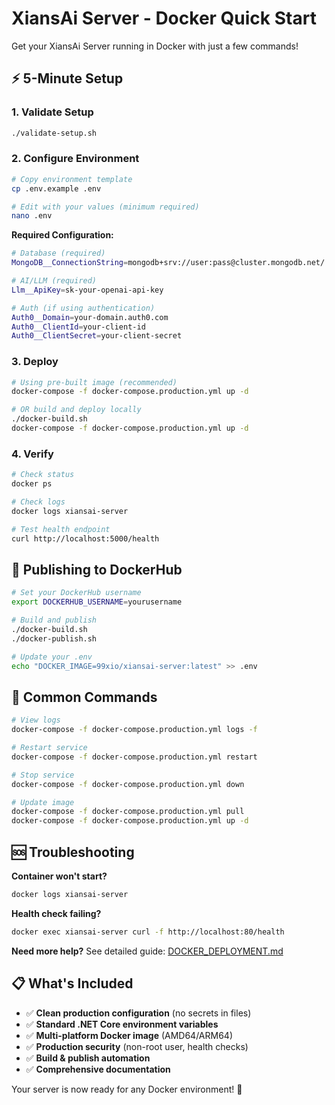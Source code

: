 # XiansAi Server - Docker Quick Start

Get your XiansAi Server running in Docker with just a few commands!

## ⚡ 5-Minute Setup

### 1. Validate Setup
```bash
./validate-setup.sh
```

### 2. Configure Environment
```bash
# Copy environment template
cp .env.example .env

# Edit with your values (minimum required)
nano .env
```

**Required Configuration:**
```bash
# Database (required)
MongoDB__ConnectionString=mongodb+srv://user:pass@cluster.mongodb.net/...

# AI/LLM (required) 
Llm__ApiKey=sk-your-openai-api-key

# Auth (if using authentication)
Auth0__Domain=your-domain.auth0.com
Auth0__ClientId=your-client-id
Auth0__ClientSecret=your-client-secret
```

### 3. Deploy
```bash
# Using pre-built image (recommended)
docker-compose -f docker-compose.production.yml up -d

# OR build and deploy locally
./docker-build.sh
docker-compose -f docker-compose.production.yml up -d
```

### 4. Verify
```bash
# Check status
docker ps

# Check logs
docker logs xiansai-server

# Test health endpoint
curl http://localhost:5000/health
```

## 🚀 Publishing to DockerHub

```bash
# Set your DockerHub username
export DOCKERHUB_USERNAME=yourusername

# Build and publish
./docker-build.sh
./docker-publish.sh

# Update your .env
echo "DOCKER_IMAGE=99xio/xiansai-server:latest" >> .env
```

## 🔧 Common Commands

```bash
# View logs
docker-compose -f docker-compose.production.yml logs -f

# Restart service
docker-compose -f docker-compose.production.yml restart

# Stop service
docker-compose -f docker-compose.production.yml down

# Update image
docker-compose -f docker-compose.production.yml pull
docker-compose -f docker-compose.production.yml up -d
```

## 🆘 Troubleshooting

**Container won't start?**
```bash
docker logs xiansai-server
```

**Health check failing?**
```bash
docker exec xiansai-server curl -f http://localhost:80/health
```

**Need more help?** 
See detailed guide: [DOCKER_DEPLOYMENT.md](./DOCKER_DEPLOYMENT.md)

## 📋 What's Included

- ✅ **Clean production configuration** (no secrets in files)
- ✅ **Standard .NET Core environment variables** 
- ✅ **Multi-platform Docker image** (AMD64/ARM64)
- ✅ **Production security** (non-root user, health checks)
- ✅ **Build & publish automation** 
- ✅ **Comprehensive documentation**

Your server is now ready for any Docker environment! 🐳 
